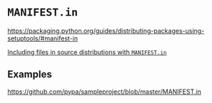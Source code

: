 # `MANIFEST.in`

<https://packaging.python.org/guides/distributing-packages-using-setuptools/#manifest-in>

[Including files in source distributions with `MANIFEST.in`](https://packaging.python.org/guides/using-manifest-in/)

## Examples

<https://github.com/pypa/sampleproject/blob/master/MANIFEST.in>
